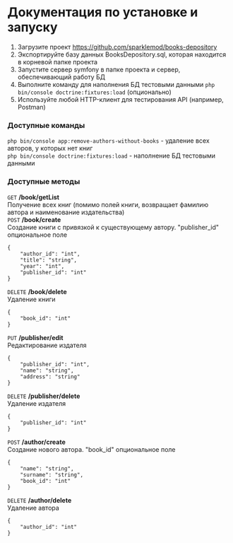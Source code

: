 # Документация по установке и запуску
1. Загрузите проект https://github.com/sparklemod/books-depository
2. Экспортируйте базу данных BooksDepository.sql, которая находится в корневой папке проекта  
3. Запустите сервер symfony в папке проекта и сервер, обеспечивающий работу БД
4. Выполните команду для наполнения БД тестовыми данными `php bin/console doctrine:fixtures:load` (опционально)
5. Используйте любой HTTP-клиент для тестирования API (например, Postman)

### Доступные команды
`php bin/console app:remove-authors-without-books` - удаление всех авторов, у которых нет книг <br/>
`php bin/console doctrine:fixtures:load` - наполнение БД тестовыми данными 

### Доступные методы
`GET` **/book/getList** <br/>
Получение всех книг (помимо полей книги, возвращает фамилию автора и наименование издательства) <br/> 
`POST` **/book/create** <br/> 
Создание книги с привязкой к существующему автору. "publisher_id" опциональное поле
```
{
    "author_id": "int",
    "title": "string",
    "year": "int",
    "publisher_id": "int"
}
```
`DELETE` **/book/delete** <br/> 
Удаление книги
```
{
    "book_id": "int"
}
```
`PUT` **/publisher/edit** <br/> 
Редактирование издателя
```
{
    "publisher_id": "int",
    "name": "string",
    "address": "string"
}
```
`DELETE` **/publisher/delete** <br/> 
Удаление издателя
```
{
    "publisher_id": "int"
}
```
`POST` **/author/create** <br/> 
Создание нового автора. "book_id" опциональное поле
```
{
    "name": "string",
    "surname": "string",
    "book_id": "int"
}
```
`DELETE` **/author/delete** <br/> 
Удаление автора
```
{
    "author_id": "int"
}
```
